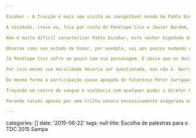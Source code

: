 ```yaml
---

Escobar - A Traição é mais uma visita ao inesgotável mundo de Pablo Escobar, este cabrón que construiu um império em cima de outros impérios e teve que pagar as consequências. Uma história tão impactante e dramática como essa (porque é real) já foi explorada inúmeras vezes na ficção, e recentemente ganhou séries e filmes. Então, qual a grande novidade dessa vez?

A novidade, creio eu, fica por conta de Penélope Cruz e Javier Bardem, que fazem respectivamente Virginia, a colombiana bem sucedida e famosa em terra estrangeira e cujo livro inspirou este roteiro, e Pablo, este colombiano novo rico que se orgulha de sua terra e que comprou a briga contra todos que se meterem em seus negócios, sejam concorrentes, a polícia, os políticos ou sua amante.

Não é muito difícil caracterizar Pablo Escobar, este senhor bigodudo de meia idade como rei da barriga e uma forma de se portar que demonstram uma pessoa comum que se equilibra na onda de dinheiro e poder como magnata da cocaína enquanto tenta zelar pela sua família à sua maneira. Mas Javier Bardem vai além que o lugar-comum de tantos intérpretes. Podemos começar notando (e como não notar?) sua magnífica barriga em forma de banheira, que faz questão de exibir sempre que pode, andando com a camisa aberta. Além disso, uma cena em que sai correndo pelado, apesar de desnecessária, e acredite, mesmo que você seja fã do físico de Javier, não há nada para se ver aqui, pode ser utilizada para mostrar que o ator (e produtor) leva seu papel a sério. Sua cara inchada e levemente suada, com os olhos beirando as lágrimas, atravessa neste filme o caminho que vai do topo do mundo para sua queda fatal, em uma construção de personagem que se baseia em nuances meticulosas.

Observe como seu estado de humor, por exemplo, vai aos poucos mudando de brincalhão e confiante para irritado e com ataques de raiva cada vez mais frequente (e dê poder a um homem temperamental e logo veja os corpos começarem a cair). Veja também como seu olhar, geralmente de cima para baixo, começa aos poucos a cambalear junto com suas costas arqueadas, sua respiração mais dificultada, a olhar cada vez mais para o chão. É uma mudança de postura completa, mas sutil, que vale conferir durante o longa.

Já Penélope Cruz sofre um pouco com sua personagem. É óbvio que os dois se enamoram por terem afinidades que vão além da origem ilícita do seu dinheiro. Quando ela observa as casas que Pablo mandou construir para o povo da favela onde morava, ela, quase como defendendo um governo, para de questionar de onde vem os recursos de seu namorado e apreciar o fim para o qual ele é usado. E claro, ela se apaixona no momento em que ele enche sua mala de dinheiro e pede para que não economize. Ela também é uma nova rica, mas depois de Pablo ela parece sentir que subiu mais um degrau na escala de poder e fama. O mais curioso é como ela considera isso naquele momento algo bom.

Por isso mesmo sua moralidade deveria ser questionada, mas não é. Narradora do filme, ela surge como a protagonista na história, sem praticamente muitos arranhões. Autora do livro que inspira o roteiro, Virginia Vallejo é a heroína de um filme onde sua personagem é apenas uma peça em um grande quebra-cabeças de interesses políticos. Ela está na posição errada para segurar toda a história ou ser fundamental. Primeiramente porque ela não é humana, mas uma ideia. Vista apenas com Pablo ou nas telas, não temos muitas informações sobre quem é a mulher por trás de suas ações, e sua influência no namorado é quase nula. Dessa forma, o filme rapidamente se transforma em mais um estudo de personagem de Escobar.

Da mesma forma a participação quase apagada do talentoso Peter Sarsgaard (ele é o vilão no remake de Sete Homens e um Destino de 2016) é meramente figurativa e serve apenas como uma ponte entre Virginia e Pablo. E nem Penélope Cruz consegue convencer-nos que sua personagem está sinceramente interessada em um agente da CIA. Ou talvez isso diga um pouco mais sobre Virginia e que o filme insiste em encobrir.

Traçando um rastro de sangue e violência sem qualquer pudor o diretor Fernando León de Aranoa do ótimo Um Dia Perfeito aqui estabelece tão bem a mise-en-scene de suas locações (com destaque para a prisão de Pablo e um plano-sequência envolvendo um helicóptero no meio da floresta) e sabe estabelecer seu visual de maneira tão significativa (basta um movimento de câmera e ele coloca a periferia em conflito com a contrastante Medellín) que apenas rivaliza com o roteirista Aranoa, que consegue inserir comentários políticos sem soar prolixo ("elefantes estão bem aqui na Colômbia porque não leem jornais") e coloca na boca de seus personagens comentários sagazes que mantém uma dinâmica divertida, especialmente do casal principal. Para isso ele se beneficia da excelente química entre Bardem e Cruz.

Pecando talvez apenas por uma trilha sonora excessivamente exagerada na tensão, tomando aspecto de um policial embora a princípio e por projeto estejamos falando da passagem de Virginia na vida do traficante, "Escobar - A Traição" passa voando apesar de sua pouco mais de duas horas, e coloca mais um ponto de vista sobre uma história que está incansavelmente sendo contada. Talvez a novidade dessa vez seja que, independente de qual história ele está contando, este é um filme que eu sairia de casa para assistir.

---
```

categories: []
date: '2015-06-22'
tags: null
title: Escolha de palestras para o TDC 2015 Sampa
